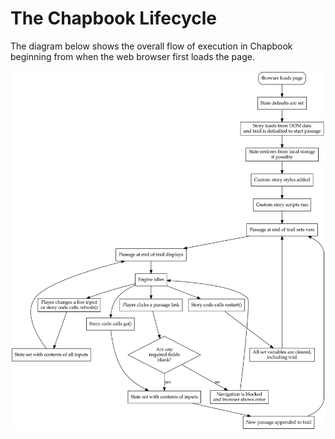 # The Chapbook Lifecycle

The diagram below shows the overall flow of execution in Chapbook beginning from when the web browser first loads the page.

![Lifecycle Diagram](lifecycle.svg)
